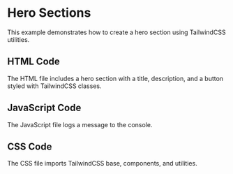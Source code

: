 # Hero Sections

This example demonstrates how to create a hero section using TailwindCSS utilities.

## HTML Code
The HTML file includes a hero section with a title, description, and a button styled with TailwindCSS classes.

## JavaScript Code
The JavaScript file logs a message to the console.

## CSS Code
The CSS file imports TailwindCSS base, components, and utilities.